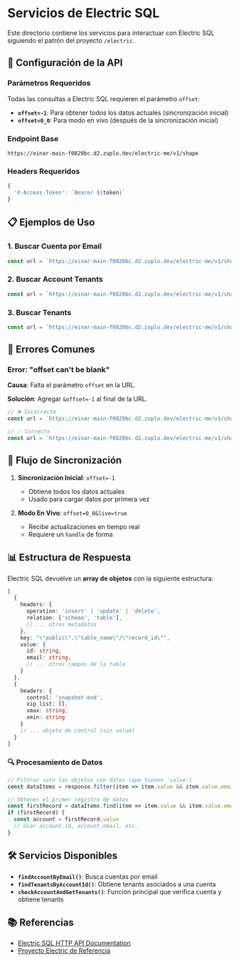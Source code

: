 # Servicios de Electric SQL

Este directorio contiene los servicios para interactuar con Electric SQL siguiendo el patrón del proyecto `/electric`.

## 🔧 Configuración de la API

### Parámetros Requeridos

Todas las consultas a Electric SQL requieren el parámetro `offset`:

- **`offset=-1`**: Para obtener todos los datos actuales (sincronización inicial)
- **`offset=0_0`**: Para modo en vivo (después de la sincronización inicial)

### Endpoint Base

```
https://einar-main-f0820bc.d2.zuplo.dev/electric-me/v1/shape
```

### Headers Requeridos

```javascript
{
  'X-Access-Token': `Bearer ${token}`
}
```

## 📋 Ejemplos de Uso

### 1. Buscar Cuenta por Email

```javascript
const url = `https://einar-main-f0820bc.d2.zuplo.dev/electric-me/v1/shape?table=accounts&columns=id,email&where=email='${email}'&offset=-1`
```

### 2. Buscar Account Tenants

```javascript
const url = `https://einar-main-f0820bc.d2.zuplo.dev/electric-me/v1/shape?table=account_tenants&columns=account_id,tenant_id&where=account_id='${accountId}'&offset=-1`
```

### 3. Buscar Tenants

```javascript
const url = `https://einar-main-f0820bc.d2.zuplo.dev/electric-me/v1/shape?table=tenants&columns=id,name,country&where=id='${tenantId}'&offset=-1`
```

## 🚨 Errores Comunes

### Error: "offset can't be blank"

**Causa**: Falta el parámetro `offset` en la URL.

**Solución**: Agregar `&offset=-1` al final de la URL.

```javascript
// ❌ Incorrecto
const url = `https://einar-main-f0820bc.d2.zuplo.dev/electric-me/v1/shape?table=accounts&columns=id,email&where=email='${email}'`

// ✅ Correcto
const url = `https://einar-main-f0820bc.d2.zuplo.dev/electric-me/v1/shape?table=accounts&columns=id,email&where=email='${email}'&offset=-1`
```

## 🔄 Flujo de Sincronización

1. **Sincronización Inicial**: `offset=-1`
   - Obtiene todos los datos actuales
   - Usado para cargar datos por primera vez

2. **Modo En Vivo**: `offset=0_0&live=true`
   - Recibe actualizaciones en tiempo real
   - Requiere un `handle` de forma

## 📊 Estructura de Respuesta

Electric SQL devuelve un **array de objetos** con la siguiente estructura:

```typescript
[
  {
    headers: {
      operation: 'insert' | 'update' | 'delete',
      relation: ['schema', 'table'],
      // ... otros metadatos
    },
    key: "\"public\".\"table_name\"/\"record_id\"",
    value: {
      id: string,
      email: string,
      // ... otros campos de la tabla
    }
  },
  {
    headers: {
      control: 'snapshot-end',
      xip_list: [],
      xmax: string,
      xmin: string
    }
    // ... objeto de control (sin value)
  }
]
```

### 🔍 Procesamiento de Datos

```typescript
// Filtrar solo los objetos con datos (que tienen 'value')
const dataItems = response.filter(item => item.value && item.value.email)

// Obtener el primer registro de datos
const firstRecord = dataItems.find(item => item.value && item.value.email)
if (firstRecord) {
  const account = firstRecord.value
  // Usar account.id, account.email, etc.
}
```

## 🛠️ Servicios Disponibles

- **`findAccountByEmail()`**: Busca cuentas por email
- **`findTenantsByAccountId()`**: Obtiene tenants asociados a una cuenta
- **`checkAccountAndGetTenants()`**: Función principal que verifica cuenta y obtiene tenants

## 📚 Referencias

- [Electric SQL HTTP API Documentation](https://electric-sql.com/docs/api/http)
- [Proyecto Electric de Referencia](../electric/src/db/collections/)
